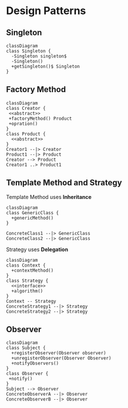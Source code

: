 # Design Patterns

## Singleton

```mermaid
classDiagram
class Singleton {
  -Singleton singleton$
  -Singleton()
  +getSingleton()$ Singleton
}
```

## Factory Method

```mermaid
classDiagram
class Creator {
 <<abstract>>
 +factoryMethod() Product
 +opration()
}
class Product {
  <<abstract>>
}
Creator1 --|> Creator
Product1 --|> Product
Creator --> Product
Creator1 ..> Product1
```

## Template Method and Strategy

Template Method uses **Inheritance**

```mermaid
classDiagram
class GenericClass {
  +genericMethod()
}

ConcreteClass1 --|> GenericClass
ConcreteClass2 --|> GenericClass
```

Strategy uses **Delegation**

```mermaid
classDiagram
class Context {
  +contextMethod()
}
class Strategy {
  <<interface>>
  +algorithm()
}
Context -- Strategy
ConcreteStrategy1 --|> Strategy
ConcreteStrategy2 --|> Strategy
```

## Observer

```mermaid
classDiagram
class Subject {
  +registerObserver(Observer observer)
  +unregisterObserver(Observer Observer)
  +notifyObservers()
}
class Observer {
 +notify()
}
Subject --> Observer
ConcreteObserverA --|> Observer
ConcreteObserverB --|> Observer
```

